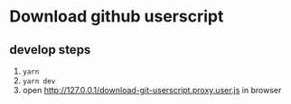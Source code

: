 # Download github userscript


## develop steps
1. `yarn`
2. `yarn dev`
3. open <http://127.0.0.1/download-git-userscript.proxy.user.js> in browser


